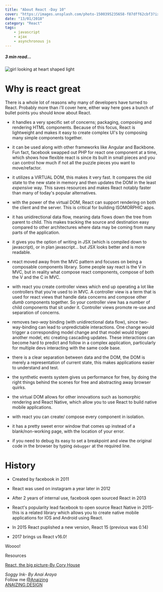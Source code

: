 ```yaml
---
title: "About React -Day 10"
cover: "https://images.unsplash.com/photo-1500395235658-f87dff62cbf3?ixlib=rb-0.3.5&ixid=eyJhcHBfaWQiOjEyMDd9&s=caf592fe79ef67c69701deafb3fc17aa&auto=format&fit=crop&w=750&q=80"
date: "13/01/2018"
category: "React"
tags:
    - javascript
    - ajax
    - asynchronous js
---
```

##### 3 min read... 

![girl looking at heart shaped light](https://images.unsplash.com/photo-1500395235658-f87dff62cbf3?ixlib=rb-0.3.5&ixid=eyJhcHBfaWQiOjEyMDd9&s=caf592fe79ef67c69701deafb3fc17aa&auto=format&fit=crop&w=750&q=80)

# Why is react great

There is a whole lot of reasons why many of developers have turned to React. Probably more than i'll cover here, either way here goes a bunch of bullet points you should know about React.

* it handles a very specific set of concerns; packaging, composing and rendering HTML components. Because of this focus, React is lightweight and makes it easy to create complex UI's by composing many simple components together.

* it can be used along with other frameworks like Angular and Backbone. Fun fact, facebook swapped out PHP for react one component at a time, which shows how flexible react is since its built in small pieces and you can control how much if not all the puzzle pieces you want to move/refactor.

* it utilizes a VIRTUAL DOM, this makes it very fast. It compares the old state to the new state in memory and then updates the DOM in the least _expensive_ way. This saves resources and makes React notably faster than many of today's popular alternatives.

* with the power of the virtual DOM, React can support rendering on both the client and the server. This is critical for building ISOMORPHIC apps.

* it has unidirectional data flow, meaning data flows down the tree from parent to child. This makes tracking the source and destination easy compared to other architectures where data may be coming from many parts of the application.

* it gives you the option of writing in JSX (which is compiled down to javascript), or in plan javascript... but JSX looks better and is more readable.

* react moved away from the MVC pattern and focuses on being a composable components library. Some people say react is the V in MVC, but in reality what compose react components, compose of both the V and the C in MVC.

* with react you create controller views which end up operating a lot like controllers that you're used to in MVC. A controller view is a term that is used for react views that handle data concerns and compose other _dumb_ components together. So your controller view has a number of child components that sit under it. Controller views promote re-use and separation of concerns.

* removes _two-way_ binding (with unidirectional data flow), since two-way-binding can lead to unpredictable interactions. One change would trigger a corresponding model change and that model would trigger another model, etc creating cascading updates. These interactions can become hard to predict and follow in a complex application, particularly for multiple devs interacting with the same code base.


* there is a clear separation between data and the DOM, the DOM is merely a representation of current state, this makes applications easier to understand and test.

* the synthetic events system gives us performance for free, by doing the right things behind the scenes for free and abstracting away browser quirks.

* the virtual DOM allows for other innovations such as Isomorphic rendering and React Native, which allow you to use React to build native mobile applications.

* with react you can create/ compose every component in isolation.

* it has a pretty sweet error window that comes up instead of a blank/non-working page, with the location of your error.

* if you need to debug its easy to set a breakpoint and view the original code in the browser by typing `debugger` at the required line.



# History

* Created by facebook in 2011

* React was used on instagram a year later in 2012

* After 2 years of internal use, facebook open sourced React in 2013

* React's popularity lead facebook to open source React Native in 2015-this is a related library which allows you to create native mobile applications for IOS and Android using React.

* In 2015 React puplished a new version, React 15 (previous was 0.14)

* 2017 brings us React v16.0!


Woooo!




Resources 

[React, the big picture-By Cory House](https://app.pluralsight.com/library/courses/react-big-picture/table-of-contents) 


_Soggy Ink- By Anai Araya_<br>
Follow me [@Anaizing](https://twitter.com/Anaizing) <br>
[ANAIZING.DESIGN](https://anaizing.design/)